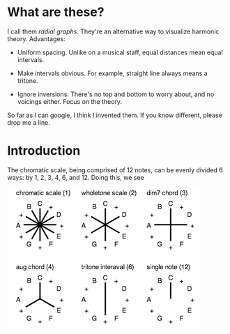 # What are these?

I call them *radial graphs*. They're an alternative way to visualize
harmonic theory. Advantages:

- Uniform spacing. Unlike on a musical staff, equal distances mean equal
  intervals.

- Make intervals obvious. For example, straight line always means a
  tritone.

- Ignore inversions. There's no top and bottom to worry about, and no
  voicings either. Focus on the theory.

So far as I can google, I think I invented them. If you know different,
please drop me a line.

# Introduction

The chromatic scale, being comprised of 12 notes, can be evenly divided
6 ways: by 1, 2, 3, 4, 6, and 12. Doing this, we see

![](factors.png)
